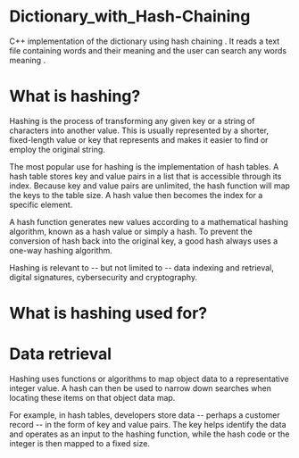 # Dictionary_with_Hash-Chaining
C++ implementation of the dictionary using hash chaining  . It reads a text file containing words and their meaning and the user can search any words meaning .
# What is hashing?
Hashing is the process of transforming any given key or a string of characters into another value. This is usually represented by a shorter, fixed-length value or key that represents and makes it easier to find or employ the original string.

The most popular use for hashing is the implementation of hash tables. A hash table stores key and value pairs in a list that is accessible through its index. Because key and value pairs are unlimited, the hash function will map the keys to the table size. A hash value then becomes the index for a specific element.

A hash function generates new values according to a mathematical hashing algorithm, known as a hash value or simply a hash. To prevent the conversion of hash back into the original key, a good hash always uses a one-way hashing algorithm.

Hashing is relevant to -- but not limited to -- data indexing and retrieval, digital signatures, cybersecurity and cryptography. 

# What is hashing used for?
# Data retrieval

Hashing uses functions or algorithms to map object data to a representative integer value. A hash can then be used to narrow down searches when locating these items on that object data map.

For example, in hash tables, developers store data -- perhaps a customer record -- in the form of key and value pairs. The key helps identify the data and operates as an input to the hashing function, while the hash code or the integer is then mapped to a fixed size.
